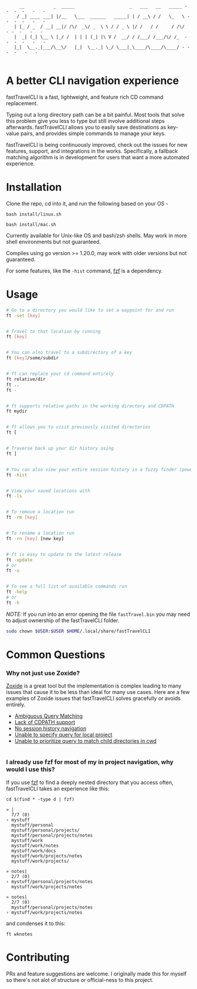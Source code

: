 

<!--- <h1>fastTravelCLI</h1> --->
```
     __           _  _____                     _   ___   __   _____ - -  -  -   -   -
    / _| ____ ___| |/__   \___  ______   _____| | / __\ / /   \_   \ - -  -  -   -   -
   | |_ / _  / __| __|/ /\/  _\/ _  \ \ / / _ \ |/ /   / /     / /\/  - -  -   -   -
   |  _| (_| \__ \ |_/ /  | | | (_| |\ V /  __/ / /___/ /___/\/ /_  - -  -  -   -   -
   |_|  \__._|___/\__\/   |_|  \__._| \_/ \___|_\____/\____/\____/ - -  -  -   -   -
                                                                    
```

<h1>A better CLI navigation experience</h1>

fastTravelCLI is a fast, lightweight, and feature rich CD command replacement.

Typing out a long directory path can be a bit painful. Most tools that solve this problem give you less to type but still involve additional steps afterwards. 
fastTravelCLI allows you to easily save destinations as key-value pairs, and provides simple commands to manage your keys.

fastTravelCLI is being continuously improved, check out the issues for new features, support, and integrations in the works. 
Specifically, a fallback matching algorithm is in development for users that want a more automated experience.


<h1>Installation</h1>

Clone the repo, cd into it, and run the following based on your OS - 

```
bash install/linux.sh
```
```
bash install/mac.sh
```
Currently available for Unix-like OS and bash/zsh shells. May work in more shell environments but not guaranteed.

Compiles using go version >= 1.20.0, may work with older versions but not guaranteed.

For some features, like the `-hist` command, [fzf](https://github.com/junegunn/fzf) is a dependency.



<h1>Usage</h1>


```bash
# Go to a directory you would like to set a waypoint for and run 
ft -set [key]


# Travel to that location by running
ft [key]


# You can also travel to a subdirectory of a key
ft [key]/some/subdir


# ft can replace your cd command entirely
ft relative/dir
ft ..
ft -


# ft supports relative paths in the working directory and CDPATH
ft mydir


# ft allows you to visit previously visited directories
ft [


# Traverse back up your dir history using 
ft ]


# You can also view your entire session history in a fuzzy finder (powered by fzf)
ft -hist


# View your saved locations with 
ft -ls


# To remove a location run
ft -rm [key]


# To rename a location run
ft -rn [key] [new key]


# ft is easy to update to the latest release
ft -update
# or
ft -u


# To see a full list of available commands run
ft -help
# or
ft -h
```
*NOTE:* If you run into an error opening the file `fastTravel.bin` you may need to adjust ownership of the fastTravelCLI folder.
```bash
sudo chown $USER:$USER $HOME/.local/share/fastTravelCLI
```

<h1>Common Questions</h1>

<h3>Why not just use Zoxide?</h3>

[Zoxide](https://github.com/ajeetdsouza/zoxide)  is a great tool but the implementation is complex leading to many issues that cause it to be less than ideal for many use cases.
Here are a few examples of Zoxide issues that fastTravelCLI solves gracefully or avoids entirely.

- [Ambiguous Query Matching](https://github.com/ajeetdsouza/zoxide/issues/876)
- [Lack of CDPATH support](https://github.com/ajeetdsouza/zoxide/issues/620) 
- [No session history navigation](https://github.com/ajeetdsouza/zoxide/issues/839)
- [Unable to specify query for local project](https://github.com/ajeetdsouza/zoxide/issues/863)
- [Unable to prioritize query to match child directories in cwd](https://github.com/ajeetdsouza/zoxide/issues/940)

<h1></h1>

<h3>I already use fzf for most of my in project navigation, why would I use this?</h3>

If you use [fzf](https://github.com/junegunn/fzf) to find a deeply nested directory that you access often, fastTravelCLI takes an experience like this: 
```
cd $(find * -type d | fzf)
```
```
» |
  7/7 (0)
› mystuff
  mystuff/personal
  mystuff/personal/projects/
  mystuff/personal/projects/notes
  mystuff/work
  mystuff/work/notes
  mystuff/work/docs
  mystuff/work/projects/notes
  mystuff/work/projects/
```
```
» notes|
  2/7 (0)
› mystuff/personal/projects/notes
  mystuff/work/projects/notes
```
```
» notes|
  2/7 (0)
  mystuff/personal/projects/notes
› mystuff/work/projects/notes
```
and condenses it to this:
```
ft wknotes
```


<h1>Contributing</h1>

PRs and feature suggestions are welcome. I originally made this for myself so there's not alot of structure or official-ness to this project.
